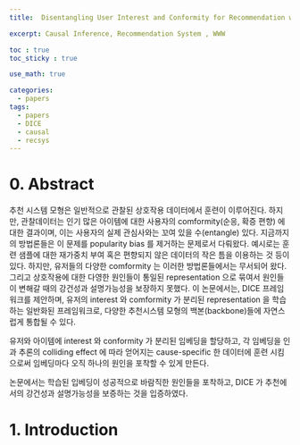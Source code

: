```yaml
---
title:  Disentangling User Interest and Conformity for Recommendation with Causal Embedding(WWW 2021)

excerpt: Causal Inference, Recommendation System , WWW

toc : true
toc_sticky : true  

use_math: true

categories:
  - papers
tags:
  - papers
  - DICE
  - causal
  - recsys
---
```


# 0. Abstract
추천 시스템 모형은 일반적으로 관찰된 상호작용 데이터에서 훈련이 이루어진다. 하지만, 관찰데이터는 인기 많은 아이템에 대한 사용자의
comformity(순응, 확증 편향) 에 대한 결과이며, 이는 사용자의 실제 관심사와는 꼬여 있을 수(entangle) 있다. 지금까지의
방법론들은 이 문제를 popularity bias 를 제거하는 문제로서 다뤄왔다. 예시로는 훈련 샘플에 대한 재가중치 부여 혹은
편향되지 않은 데이터의 작은 틈을 이용하는 것 등이 있다. 하지만, 유저들의 다양한 comformity 는 이러한 방법론들에서는
무서되어 왔다. 그리고 상호작용에 대한 다영한 원인들이 통일된 representation 으로 묶여서 원인들이 변해갈 때의
강건성과 설명가능성을 보장하지 못했다. 이 논문에서는, DICE 프레임워크를 제안하며, 유저의 interest 와 comformity 가 분리된
representation 을 학습하는 일반화된 프레임워크로, 다양한 추천시스템 모형의 백본(backbone)들에 자연스럽게 통합될 수 있다.

유저와 아이템에  interest 와 conformity 가 분리된 임베딩을 할당하고, 각 임베딩을 인과 추론의 colliding effect 에 따라 얻어지는
cause-specific 한 데이터에 훈련 시킴으로써 임베딩마다 오직 하나의 원인을 포착할 수 있게 만든다. 

논문에서는 학습된 입베딩이 성공적으로 바람직한 원인들을 포착하고, DICE 가 추천에서의 강건성과 설명가능성을 보증하는 것을 입증하였다.

# 1. Introduction

